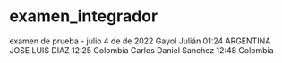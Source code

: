 # examen_integrador
examen de prueba - julio 4 de de 2022
Gayol Julián 01:24 ARGENTINA
JOSE LUIS DIAZ  12:25 Colombia
Carlos Daniel Sanchez 12:48 Colombia

